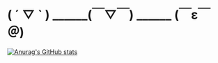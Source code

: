 # ( ´ ▽ ` ) ______(￣▽￣) ______ (￣ε￣＠) 


[![Anurag's GitHub stats](https://github-readme-stats.vercel.app/api?username=toilacube)](https://github.com/anuraghazra/github-readme-stats)
